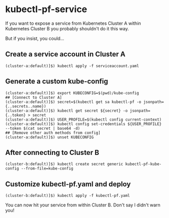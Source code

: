 # kubectl-pf-service

If you want to expose a service from Kubernetes Cluster A within Kubernetes Cluster B you probably shouldn't do it this way.

But if you insist, you could...

## Create a service account in Cluster A

`(cluster-a:default)]$) kubectl apply -f serviceaccount.yaml`

## Generate a custom kube-config
```
(cluster-a:default)]$) export KUBECONFIG=$(pwd)/kube-config
## [Connect to Cluster A]
(cluster-a:default)]$) secret=$(kubectl get sa kubectl-pf -o jsonpath={..secrets..name})
(cluster-a:default)]$) kubectl get secret ${secret} -o jsonpath={..token} > secret
(cluster-a:default)]$) USER_PROFILE=$(kubectl config current-context)
(cluster-a:default)]$) kubectl config set-credentials ${USER_PROFILE} --token $(cat secret | base64 -d)
## [Remove other auth methods from config]
(cluster-a:default)]$) unset KUBECONFIG
```

## After connecting to Cluster B
`(cluster-b:default)]$) kubectl create secret generic kubectl-pf-kube-config --from-file=kube-config`

## Customize kubectl-pf.yaml and deploy
`(cluster-b:default)]$) kubectl apply -f kubectl-pf.yaml`

You can now hit your service from within Cluster B. Don't say I didn't warn you!
